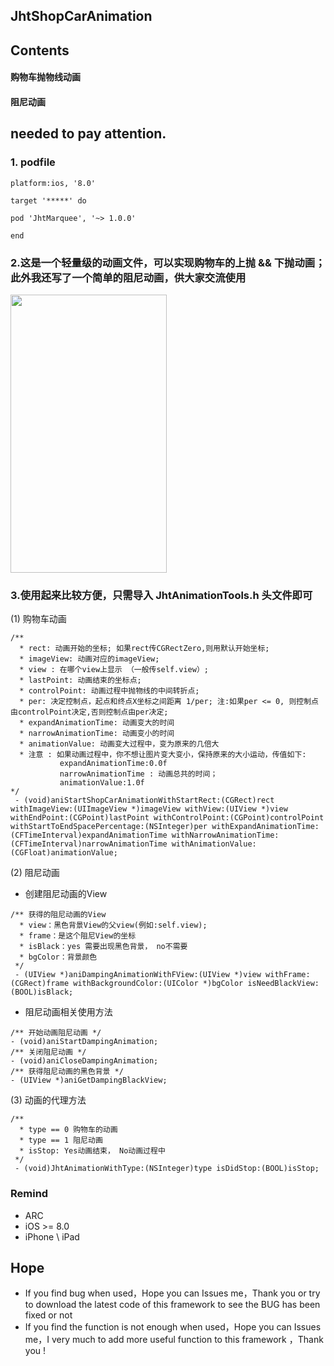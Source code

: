 ## JhtShopCarAnimation

## Contents
#### 购物车抛物线动画 <br>
#### 阻尼动画 <br>


## needed to pay attention.
### 1. podfile 
```oc
platform:ios, '8.0'

target '*****' do

pod 'JhtMarquee', '~> 1.0.0'
        
end
```


### 2.这是一个轻量级的动画文件，可以实现购物车的上抛 && 下抛动画；此外我还写了一个简单的阻尼动画，供大家交流使用<br>
<img src="https://raw.githubusercontent.com/jinht/JhtShopCarAnimationDemo/master/ReadMEImages/1.gif"  width=250 height=445 /> <br>
 
 
### 3.使用起来比较方便，只需导入 JhtAnimationTools.h 头文件即可<br>
(1) 购物车动画 <br>
```oc
/**
  * rect: 动画开始的坐标; 如果rect传CGRectZero,则用默认开始坐标;
  * imageView: 动画对应的imageView;
  * view : 在哪个view上显示 （一般传self.view）;
  * lastPoint: 动画结束的坐标点;
  * controlPoint: 动画过程中抛物线的中间转折点;
  * per: 决定控制点，起点和终点X坐标之间距离 1/per; 注:如果per <= 0, 则控制点由controlPoint决定,否则控制点由per决定;
  * expandAnimationTime: 动画变大的时间
  * narrowAnimationTime: 动画变小的时间
  * animationValue: 动画变大过程中，变为原来的几倍大
  * 注意 : 如果动画过程中，你不想让图片变大变小，保持原来的大小运动，传值如下:
           expandAnimationTime:0.0f
           narrowAnimationTime : 动画总共的时间；
           animationValue:1.0f
*/
 - (void)aniStartShopCarAnimationWithStartRect:(CGRect)rect withImageView:(UIImageView *)imageView withView:(UIView *)view withEndPoint:(CGPoint)lastPoint withControlPoint:(CGPoint)controlPoint withStartToEndSpacePercentage:(NSInteger)per withExpandAnimationTime:(CFTimeInterval)expandAnimationTime withNarrowAnimationTime:(CFTimeInterval)narrowAnimationTime withAnimationValue:(CGFloat)animationValue;
```
(2) 阻尼动画 <br>
* 创建阻尼动画的View<br>
```oc
/** 获得的阻尼动画的View
  * view：黑色背景View的父view(例如:self.view);
  * frame：是这个阻尼View的坐标
  * isBlack：yes 需要出现黑色背景， no不需要
  * bgColor：背景颜色
 */
 - (UIView *)aniDampingAnimationWithFView:(UIView *)view withFrame:(CGRect)frame withBackgroundColor:(UIColor *)bgColor isNeedBlackView:(BOOL)isBlack;
```
* 阻尼动画相关使用方法<br>
```oc
/** 开始动画阻尼动画 */
- (void)aniStartDampingAnimation;
/** 关闭阻尼动画 */
- (void)aniCloseDampingAnimation;
/** 获得阻尼动画的黑色背景 */
- (UIView *)aniGetDampingBlackView;
```

(3) 动画的代理方法<br>
```oc
/**
  * type == 0 购物车的动画
  * type == 1 阻尼动画
  * isStop: Yes动画结束， No动画过程中
 */
 - (void)JhtAnimationWithType:(NSInteger)type isDidStop:(BOOL)isStop;
```

### Remind
* ARC
* iOS >= 8.0
* iPhone \ iPad 

## Hope
* If you find bug when used，Hope you can Issues me，Thank you or try to download the latest code of this framework to see the BUG has been fixed or not
* If you find the function is not enough when used，Hope you can Issues me，I very much to add more useful function to this framework ，Thank you !

